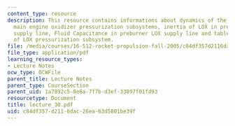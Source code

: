 ```yaml
---
content_type: resource
description: This resource contains informations about dynamics of the space shuttle
  main engine oxidizer pressurization subsystems, inertia of LOX in pre-burner common
  supply line, Fluid Capacitance in preburner LOX supply line and table on dynamics
  of LOX pressurization subsystem.
file: /media/courses/16-512-rocket-propulsion-fall-2005/c84df357d2116dac26ea63d5801be39f_lecture_30.pdf
file_type: application/pdf
learning_resource_types:
- Lecture Notes
ocw_type: OCWFile
parent_title: Lecture Notes
parent_type: CourseSection
parent_uid: 1a7892c5-8e6a-7f7b-d3ef-33897f01fd93
resourcetype: Document
title: lecture_30.pdf
uid: c84df357-d211-6dac-26ea-63d5801be39f
---
```

